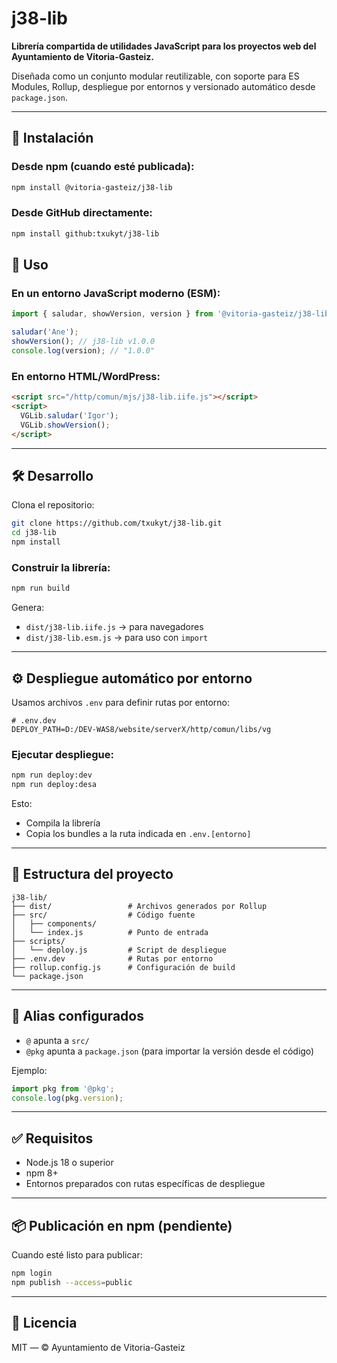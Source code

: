 # j38-lib

**Librería compartida de utilidades JavaScript para los proyectos web del Ayuntamiento de Vitoria-Gasteiz.**

Diseñada como un conjunto modular reutilizable, con soporte para ES Modules, Rollup, despliegue por entornos y versionado automático desde `package.json`.

---

## 🚀 Instalación

### Desde npm (cuando esté publicada):

```bash
npm install @vitoria-gasteiz/j38-lib
```

### Desde GitHub directamente:

```bash
npm install github:txukyt/j38-lib
```

## 🧩 Uso

### En un entorno JavaScript moderno (ESM):

```js
import { saludar, showVersion, version } from '@vitoria-gasteiz/j38-lib';

saludar('Ane');
showVersion(); // j38-lib v1.0.0
console.log(version); // "1.0.0"
```

### En entorno HTML/WordPress:

```html
<script src="/http/comun/mjs/j38-lib.iife.js"></script>
<script>
  VGLib.saludar('Igor');
  VGLib.showVersion();
</script>
```

---

## 🛠️ Desarrollo

Clona el repositorio:

```bash
git clone https://github.com/txukyt/j38-lib.git
cd j38-lib
npm install
```

### Construir la librería:

```bash
npm run build
```

Genera:

- `dist/j38-lib.iife.js` → para navegadores
- `dist/j38-lib.esm.js`  → para uso con `import`

---

## ⚙️ Despliegue automático por entorno

Usamos archivos `.env` para definir rutas por entorno:

```
# .env.dev
DEPLOY_PATH=D:/DEV-WAS8/website/serverX/http/comun/libs/vg
```

### Ejecutar despliegue:

```bash
npm run deploy:dev
npm run deploy:desa
```

Esto:
- Compila la librería
- Copia los bundles a la ruta indicada en `.env.[entorno]`

---

## 📁 Estructura del proyecto

```
j38-lib/
├── dist/                 # Archivos generados por Rollup
├── src/                  # Código fuente
│   ├── components/
│   └── index.js          # Punto de entrada
├── scripts/
│   └── deploy.js         # Script de despliegue
├── .env.dev              # Rutas por entorno
├── rollup.config.js      # Configuración de build
└── package.json
```

---

## 🔧 Alias configurados

- `@` apunta a `src/`
- `@pkg` apunta a `package.json` (para importar la versión desde el código)

Ejemplo:

```js
import pkg from '@pkg';
console.log(pkg.version);
```

---

## ✅ Requisitos

- Node.js 18 o superior
- npm 8+
- Entornos preparados con rutas específicas de despliegue

---

## 📦 Publicación en npm (pendiente)

Cuando esté listo para publicar:

```bash
npm login
npm publish --access=public
```

---

## 📄 Licencia

MIT — © Ayuntamiento de Vitoria-Gasteiz
